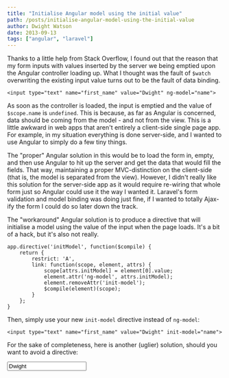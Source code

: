 ```yaml
---
title: "Initialise Angular model using the initial value"
path: /posts/initialise-angular-model-using-the-initial-value
author: Dwight Watson
date: 2013-09-13
tags: ["angular", "laravel"]
---
```


Thanks to a little help from Stack Overflow, I found out that the reason that my form inputs with values inserted by the server we being emptied upon the Angular controller loading up. What I thought was the fault of `$watch` overwriting the existing input value turns out to be the fault of data binding.

    <input type="text" name="first_name" value="Dwight" ng-model="name">

As soon as the controller is loaded, the input is emptied and the value of `$scope.name` is `undefined`. This is because, as far as Angular is concerned, data should be coming from the model - and not from the view. This is a little awkward in web apps that aren't entirely a client-side single page app. For example, in my situation everything is done server-side, and I wanted to use Angular to simply do a few tiny things.

The "proper" Angular solution in this would be to load the form in, empty, and then use Angular to hit up the server and get the data that would fill the fields. That way, maintaining a proper MVC-distinction on the client-side (that is, the model is separated from the view). However, I didn't really like this solution for the server-side app as it would require re-wiring that whole form just so Angular could use it the way I wanted it. Laravel's form validation and model binding was doing just fine, if I wanted to totally Ajax-ify the form I could do so later down the track.

The "workaround" Angular solution is to produce a directive that will initialise a model using the value of the input when the page loads. It's a bit of a hack, but it's also not really.

    app.directive('initModel', function($compile) {
		return {
			restrict: 'A',
			link: function(scope, element, attrs) {
				scope[attrs.initModel] = element[0].value;
				element.attr('ng-model', attrs.initModel);
				element.removeAttr('init-model');
				$compile(element)(scope);
			}
		};
	}

Then, simply use your new `init-model` directive instead of `ng-model`:

    <input type="text" name="first_name" value="Dwight" init-model="name">

For the sake of completeness, here is another (uglier) solution, should you want to avoid a directive:

   <input type="text" name="first_name" value="Dwight" ng-model="name" ng-init="name='Dwight'">
